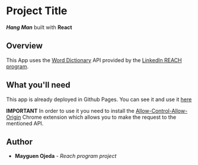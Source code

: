 # Project Title

***Hang Man*** built with **React**

## Overview

This App uses the [Word Dictionary](http://app.linkedin-reach.io/words) API provided by the [LinkedIn REACH program](https://careers.linkedin.com/reach).

## What you'll need

This app is already deployed in Github Pages. You can see it and use it [here](https://mindgames55.github.io/hang-man)

**IMPORTANT**
In order to use it you need to install the  [Allow-Control-Allow-Origin](https://chrome.google.com/webstore/detail/allow-control-allow-origi/nlfbmbojpeacfghkpbjhddihlkkiljbi) Chrome extension which allows you to make the request to the mentioned API.

## Author

* **Mayguen Ojeda** - *Reach program project*
